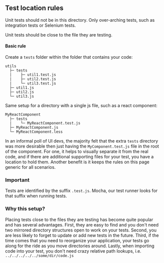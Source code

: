 ## Test location rules

Unit tests should not be in this directory. Only over-arching tests, such as integration tests or Selenium tests.

Unit tests should be close to the file they are testing.

#### Basic rule

Create a `tests` folder within the folder that contains your code:

    utils
      ├─ tests
      |    ├─ util1.test.js
      |    ├─ util2.test.js
      |    └─ util3.test.js
      ├─ util1.js
      ├─ util2.js
      └─ util3.js

Same setup for a directory with a single js file, such as a react component:

    MyReactComponent
      ├─ tests
      |    └─ MyReactComponent.test.js
      ├─ MyReactComponent.js
      └─ MyReactComponent.less

In an informal poll of UI devs, the majority felt that the extra `tests` directory was more desirable then just having the `MyComponent.test.js` file in the root of the component. For one, it helps to visually separate it from the real code, and if there are additional supporting files for your test, you have a location to hold them. Another benefit is it keeps the rules on this page generic for all scenarios.

### Important

Tests are identified by the suffix `.test.js`. Mocha, our test runner looks for that suffix when running tests.

### Why this setup?

Placing tests close to the files they are testing has become quite popular and has several advantages. First, they are easy to find and you don't need two mirrored directory structures open to work on your tests. Second, you are less likely to forget to update or add new tests in the future. Third, if the time comes that you need to reorganize your application, your tests go along for the ride as you move directories around. Lastly, when importing code into your test, you don't need crazy relative path lookups, i.e. `../../../../../some/dir/code.js`
